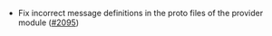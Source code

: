 - Fix incorrect message definitions in the proto files of the provider module
  ([\#2095](https://github.com/cosmos/interchain-security/pull/2095))